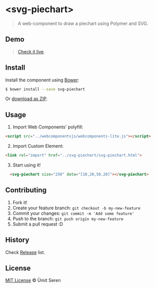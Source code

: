 # &lt;svg-piechart&gt;

> A web-component to draw a piechart using Polymer and SVG.

## Demo
> [Check it live](https://www.webcomponents.org/element/timeu/svg-piechart).

## Install

Install the component using [Bower](http://bower.io/):

```sh
$ bower install --save svg-piechart
```

Or [download as ZIP](https://github.com/timeu/svg-piechart/archive/master.zip).

## Usage

1. Import Web Components' polyfill:

  ```html
<script src="../webcomponentsjs/webcomponents-lite.js"></script>
  ```

2. Import Custom Element:

  ```html
<link rel="import" href="../svg-piechart/svg-piechart.html">
  ```

3. Start using it!

<!---
```
<custom-element-demo>
  <template>
    <script src="../webcomponentsjs/webcomponents-lite.js"></script>
    <link rel="import" href="svg-piechart.html">
    <next-code-block></next-code-block>
  </template>
</custom-element-demo>
```
-->
```html
  <svg-piechart size="250" data="[10,20,50,20]"></svg-piechart>
```


## Contributing

1. Fork it!
2. Create your feature branch: `git checkout -b my-new-feature`
3. Commit your changes: `git commit -m 'Add some feature'`
4. Push to the branch: `git push origin my-new-feature`
5. Submit a pull request :D

## History

Check [Release](https://github.com/timeu/svg-piechart/releases) list.

## License

[MIT License](http://timeu.mit-license.org/) © Ümit Seren
